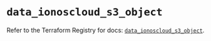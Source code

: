 # `data_ionoscloud_s3_object`

Refer to the Terraform Registry for docs: [`data_ionoscloud_s3_object`](https://registry.terraform.io/providers/ionos-cloud/ionoscloud/6.5.4/docs/data-sources/s3_object).
